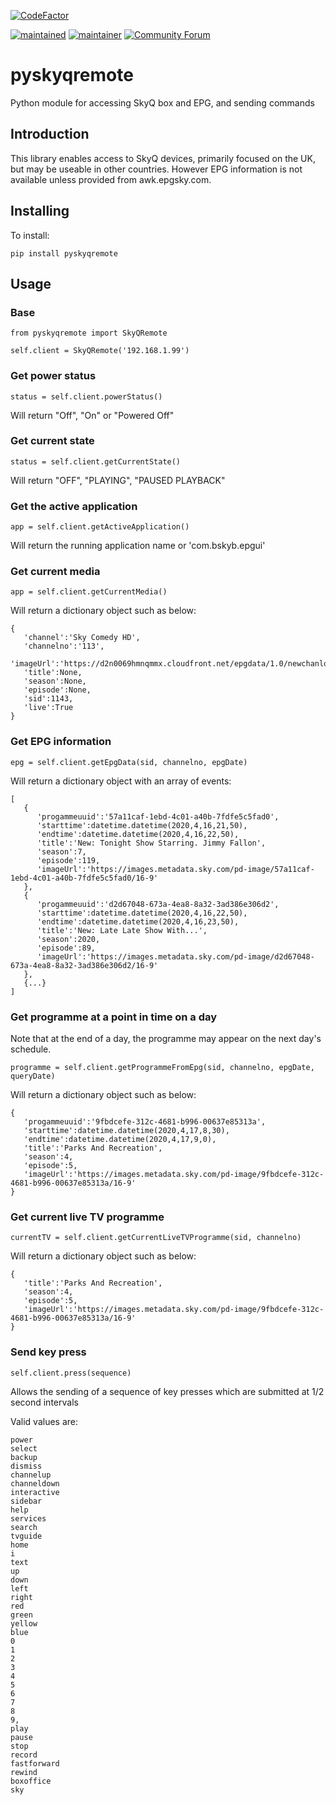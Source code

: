 [![CodeFactor](https://www.codefactor.io/repository/github/rogerselwyn/skyq_remote/badge)](https://www.codefactor.io/repository/github/rogerselwyn/skyq_remote)

[![maintained](https://img.shields.io/maintenance/yes/2020.svg)](#)
[![maintainer](https://img.shields.io/badge/maintainer-%20%40RogerSelwyn-blue.svg)](https://github.com/RogerSelwyn)
[![Community Forum](https://img.shields.io/badge/community-forum-brightgreen.svg)](https://community.home-assistant.io/t/custom-component-skyq-media-player/140306)

# pyskyqremote
Python module for accessing SkyQ box and EPG, and sending commands

## Introduction

This library enables access to SkyQ devices, primarily focused on the UK, but may be useable in other countries. However EPG information is not available unless provided from awk.epgsky.com.

## Installing

To install:

```
pip install pyskyqremote
```

## Usage

### Base
```
from pyskyqremote import SkyQRemote

self.client = SkyQRemote('192.168.1.99')
```

### Get power status

```
status = self.client.powerStatus()
```

Will return "Off", "On" or "Powered Off" 

### Get current state

```
status = self.client.getCurrentState()
```

Will return "OFF", "PLAYING", "PAUSED PLAYBACK"

### Get the active application

```
app = self.client.getActiveApplication()
```

Will return the running application name or 'com.bskyb.epgui'

### Get current media

```
app = self.client.getCurrentMedia()
```

Will return a dictionary object such as below:

```
{
   'channel':'Sky Comedy HD',
   'channelno':'113',
   'imageUrl':'https://d2n0069hmnqmmx.cloudfront.net/epgdata/1.0/newchanlogos/600/600/skychb1143.png',
   'title':None,
   'season':None,
   'episode':None,
   'sid':1143,
   'live':True
}
```

### Get EPG information

```
epg = self.client.getEpgData(sid, channelno, epgDate)
```

Will return a dictionary object with an array of events:

```
[
   {
      'progammeuuid':'57a11caf-1ebd-4c01-a40b-7fdfe5c5fad0',
      'starttime':datetime.datetime(2020,4,16,21,50),
      'endtime':datetime.datetime(2020,4,16,22,50),
      'title':'New: Tonight Show Starring. Jimmy Fallon',
      'season':7,
      'episode':119,
      'imageUrl':'https://images.metadata.sky.com/pd-image/57a11caf-1ebd-4c01-a40b-7fdfe5c5fad0/16-9'
   },
   {
      'progammeuuid':'d2d67048-673a-4ea8-8a32-3ad386e306d2',
      'starttime':datetime.datetime(2020,4,16,22,50),
      'endtime':datetime.datetime(2020,4,16,23,50),
      'title':'New: Late Late Show With...',
      'season':2020,
      'episode':89,
      'imageUrl':'https://images.metadata.sky.com/pd-image/d2d67048-673a-4ea8-8a32-3ad386e306d2/16-9'
   },
   {...}
]
```

### Get programme at a point in time on a day 

Note that at the end of a day, the programme may appear on the next day's schedule. 

```
programme = self.client.getProgrammeFromEpg(sid, channelno, epgDate, queryDate)
```

Will return a dictionary object such as below:

```
{
   'progammeuuid':'9fbdcefe-312c-4681-b996-00637e85313a',
   'starttime':datetime.datetime(2020,4,17,8,30),
   'endtime':datetime.datetime(2020,4,17,9,0),
   'title':'Parks And Recreation',
   'season':4,
   'episode':5,
   'imageUrl':'https://images.metadata.sky.com/pd-image/9fbdcefe-312c-4681-b996-00637e85313a/16-9'
}
```

### Get current live TV programme

```
currentTV = self.client.getCurrentLiveTVProgramme(sid, channelno)
```

Will return a dictionary object such as below:

```
{
   'title':'Parks And Recreation',
   'season':4,
   'episode':5,
   'imageUrl':'https://images.metadata.sky.com/pd-image/9fbdcefe-312c-4681-b996-00637e85313a/16-9'
}
```

### Send key press

```
self.client.press(sequence)
```

Allows the sending of a sequence of key presses which are submitted at 1/2 second intervals

Valid values are:
```
power 
select 
backup 
dismiss 
channelup 
channeldown 
interactive 
sidebar 
help 
services 
search 
tvguide 
home 
i 
text 
up 
down 
left 
right 
red 
green 
yellow 
blue 
0 
1 
2 
3 
4
5 
6 
7 
8 
9,
play 
pause 
stop 
record 
fastforward 
rewind 
boxoffice 
sky 
```
